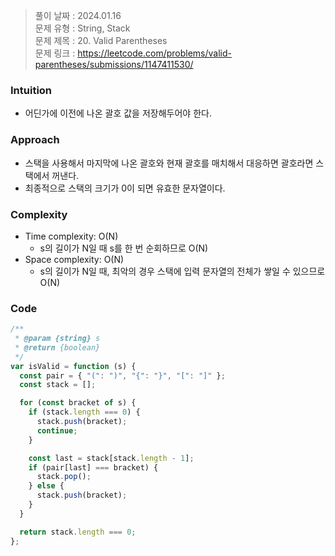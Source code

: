 > 풀이 날짜 : 2024.01.16  
> 문제 유형 : String, Stack  
> 문제 제목 : 20. Valid Parentheses  
> 문제 링크 : https://leetcode.com/problems/valid-parentheses/submissions/1147411530/

### Intuition

- 어딘가에 이전에 나온 괄호 값을 저장해두어야 한다.

### Approach

- 스택을 사용해서 마지막에 나온 괄호와 현재 괄호를 매치해서 대응하면 괄호라면 스택에서 꺼낸다.
- 최종적으로 스택의 크기가 0이 되면 유효한 문자열이다.

### Complexity

- Time complexity: O(N)
  - s의 길이가 N일 때 s를 한 번 순회하므로 O(N)
- Space complexity: O(N)
  - s의 길이가 N일 때, 최악의 경우 스택에 입력 문자열의 전체가 쌓일 수 있으므로 O(N)

### Code

```js
/**
 * @param {string} s
 * @return {boolean}
 */
var isValid = function (s) {
  const pair = { "(": ")", "{": "}", "[": "]" };
  const stack = [];

  for (const bracket of s) {
    if (stack.length === 0) {
      stack.push(bracket);
      continue;
    }

    const last = stack[stack.length - 1];
    if (pair[last] === bracket) {
      stack.pop();
    } else {
      stack.push(bracket);
    }
  }

  return stack.length === 0;
};
```

